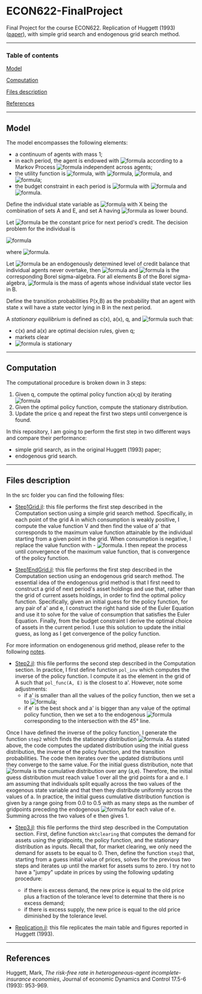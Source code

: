 # ECON622-FinalProject
Final Project for the course ECON622. Replication of Huggett (1993) ([paper](https://github.com/loforteg/ECON622-FinalProject/blob/main/literature/Huggett%201993.pdf)), with simple grid search and endogenous grid search method.

----
### Table of contents
[Model](#model)

[Computation](#computation)

[Files description](#files-description)

[References](#references)

----
## Model
The model encompasses the following elements:
* a continuum of agents with mass 1;
* in each period, the agent is endowed with ![formula](https://render.githubusercontent.com/render/math?math=e%20\in%20E=(e_h%3Be_l)) according to a Markov Process ![formula](https://render.githubusercontent.com/render/math?math=\pi(e'|e)=Pr(e_{t%2B1}=e'|e_t=e)%3E0) independent across agents;
* the utility function is ![formula](https://render.githubusercontent.com/render/math?math=E%5B\sum_{t=0}^{\infty}\beta^tu(c_t)%5D), with ![formula](https://render.githubusercontent.com/render/math?math=\beta\in(0,1)), ![formula](https://render.githubusercontent.com/render/math?math=u(c)=\frac{c^{1-\sigma}}{-\sigma}), and ![formula](https://render.githubusercontent.com/render/math?math=\sigma%3E1);
* the budget constraint in each period is ![formula](https://render.githubusercontent.com/render/math?math=c%2Ba'q%20\leq%20a%2Be) with ![formula](https://render.githubusercontent.com/render/math?math=a'\geq\underline{a}) and ![formula](https://render.githubusercontent.com/render/math?math=\underline{a}%3C0).

Define the individual state variable as ![formula](https://render.githubusercontent.com/render/math?math=x=(a,e)%20\in%20X) with X being the combination of sets A and E, and set A having ![formula](https://render.githubusercontent.com/render/math?math=\underline{a}) as lower bound.

Let ![formula](https://render.githubusercontent.com/render/math?math=q%3E0) be the constant price for next period's credit.
The decision problem for the individual is

![formula](https://render.githubusercontent.com/render/math?math=v(x%3Bq)=\max_{(c,a')%20\in%20\Gamma(x%3Bq)}u(c)%2B\beta\sum_{e'}v(a',e'%3Bq)\pi(e'|e))

where ![formula](https://render.githubusercontent.com/render/math?math=\Gamma(x%3Bq)=((c,a')%3Ac%2Bqa'%20\leq%20a%2Be%3Bc%20\geq%200%3Ba'%20\geq%20a)).

Let ![formula](https://render.githubusercontent.com/render/math?math=\overline{a}) be an endogenously determined level of credit balance that individual agents never overtake, then ![formula](https://render.githubusercontent.com/render/math?math=S=%5B\underline{a},\overline{a}%5DxE) and ![formula](https://render.githubusercontent.com/render/math?math=\beta_S) is the corresponding Borel sigma-algebra.
For all elements B of the Borel sigma-algebra, ![formula](https://render.githubusercontent.com/render/math?math=\psi(B)) is the mass of agents whose individual state vector lies in B.

Define the transition probabilities P(x,B) as the probability that an agent with state x will have a state vector lying in B in the next period.


A *stationary equilibrium* is defined as c(x), a(x), q, and ![formula](https://render.githubusercontent.com/render/math?math=\psi) such that:
* c(x) and a(x) are optimal decision rules, given q;
* markets clear
* ![formula](https://render.githubusercontent.com/render/math?math=\psi) is stationary

----
## Computation
The computational procedure is broken down in 3 steps:
1. Given q, compute the optimal policy function a(x;q) by iterating
![formula](https://render.githubusercontent.com/render/math?math=(Tv)(x%3Bq)=\max_{(c,a')%20\in%20\Gamma(x%3Bq)}u(c)%2B\beta\sum_{e'}v(a',e'%3Bq)\pi(e'|e))
1. Given the optimal policy function, compute the stationary distribution.
1. Update the price q and repeat the first two steps until convergence is found.

In this repository, I am going to perform the first step in two different ways and compare their performance:
* simple grid search, as in the original Huggett (1993) paper;
* endogenous grid search.

----
## Files description
In the src folder you can find the following files:
* [Step1Grid.jl](https://github.com/loforteg/ECON622-FinalProject/blob/main/src/Step1Grid.jl): this file performs the first step described in the Computation section using a simple grid search method.
Specifically, in each point of the grid A in which consumption is weakly positive, I compute the value function V and then find the value of a' that corresponds to the maximum value function attainable by the individual starting from a given point in the grid.
When consumption is negative, I replace the value function with - ![formula](https://render.githubusercontent.com/render/math?math=\infty).
I then repeat the process until convergence of the maximum value function, that is convergence of the policy function.

* [Step1EndGrid.jl](https://github.com/loforteg/ECON622-FinalProject/blob/main/src/Step1EndGrid.jl): this file performs the first step described in the Computation section using an endogenous grid search method.
The essential idea of the endogenous grid method is that I first need to construct a grid of next period's asset holdings and use that, rather than the grid of current assets holdings, in order to find the optimal policy function.
Specifically, given an initial guess for the policy function, for any pair of a' and e, I construct the right hand side of the Euler Equation and use it to solve for the value of consumption that satisfies the Euler Equation.
Finally, from the budget constraint I derive the optimal choice of assets in the current period.
I use this solution to update the initial guess, as long as I get convergence of the policy function.

For more information on endogenenous grid method, please refer to the following [notes](https://github.com/loforteg/ECON622-FinalProject/blob/main/literature/Notes%20on%20Endogenous%20Grid%20Method.pdf).

* [Step2.jl](https://github.com/loforteg/ECON622-FinalProject/blob/main/src/Step2.jl): this file performs the second step described in the Computation section.
In practice, I first define function `pol_inv` which computes the inverse of the policy function.
I compute it as the element in the grid of A such that `pol_func(A, E)` is the closest to a'.
However, note some adjustments:
  * if a' is smaller than all the values of the policy function, then we set a to ![formula](https://render.githubusercontent.com/render/math?math=\underline{a});
  * if e' is the best shock and a' is bigger than any value of the optimal policy function, then we set a to the endogenous ![formula](https://render.githubusercontent.com/render/math?math=\overline{a}) corresponding to the intersection with the 45° line.

Once I have defined the inverse of the policy function, I generate the function `step2` which finds the stationary distribution ![formula](https://render.githubusercontent.com/render/math?math=\Psi).
As stated above, the code computes the updated distribution using the initial guess distribution, the inverse of the policy function, and the transition probabilities.
The code then iterates over the updated distributions until they converge to the same value.
For the initial guess distribution, note that ![formula](https://render.githubusercontent.com/render/math?math=\Psi) is the cumulative distribution over any (a,e).
Therefore, the initial guess distribution must reach value 1 over all the grid points for a and e.
I am assuming that individuals split equally across the two values of the exogenous state variable and that then they distribute uniformly across the values of a.
In practice, the initial guess cumulative distribution function is given by a range going from 0.0 to 0.5 with as many steps as the number of gridpoints preceding the endogenous ![formula](https://render.githubusercontent.com/render/math?math=\underline{a}) for each value of e.
Summing across the two values of e then gives 1.

* [Step3.jl](https://github.com/loforteg/ECON622-FinalProject/blob/main/src/Step3.jl): this file performs the third step described in the Computation section.
First, define function `mktclearing` that computes the demand for assets using the gridpoints, the policy function, and the stationary distribution as inputs.
Recall that, for market clearing, we only need the demand for assets to be equal to 0.
Then, define the function `step3` that, starting from a guess initial value of prices, solves for the previous two steps and iterates up until the market for assets sums to zero.
I try not to have a "jumpy" update in prices by using the following updating procedure:
  * if there is excess demand, the new price is equal to the old price plus a fraction of the tolerance level to determine that there is no excess demand;
  * if there is excess supply, the new price is equal to the old price diminished by the tolerance level.
  
  
* [Replication.jl](https://github.com/loforteg/ECON622-FinalProject/blob/main/src/Replication.jl): this file replicates the main table and figures reported in Huggett (1993).


----
## References
Huggett, Mark, *The risk-free rate in heterogeneous-agent incomplete-insurance economies*, Journal of economic Dynamics and Control 17.5-6 (1993): 953-969.
